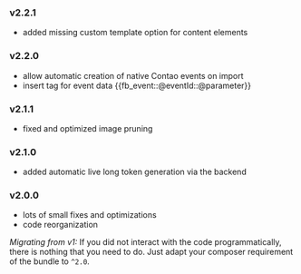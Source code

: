 ### v2.2.1
 - added missing custom template option for content elements

### v2.2.0
 - allow automatic creation of native Contao events on import
 - insert tag for event data {{fb_event::@eventId::@parameter}}

### v2.1.1
 - fixed and optimized image pruning

### v2.1.0
 - added automatic live long token generation via the backend

### v2.0.0
 - lots of small fixes and optimizations
 - code reorganization

 *Migrating from v1:*
 If you did not interact with the code programmatically, there is
 nothing that you need to do. Just adapt your composer requirement of
 the bundle to `^2.0`.
